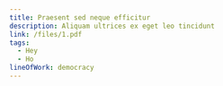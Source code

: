 ```yaml
---
title: Praesent sed neque efficitur
description: Aliquam ultrices ex eget leo tincidunt
link: /files/1.pdf
tags:
  - Hey
  - Ho
lineOfWork: democracy
---
```

